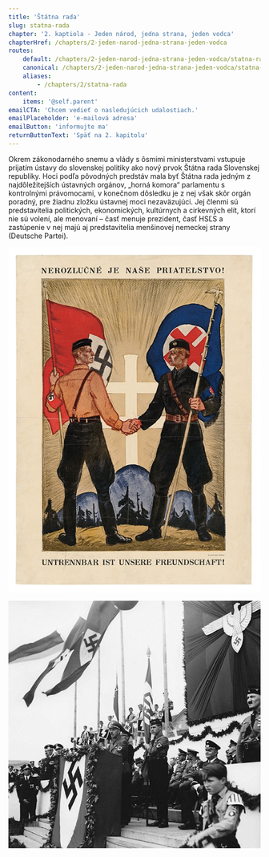 ```yaml
---
title: 'Štátna rada'
slug: statna-rada
chapter: '2. kaptiola - Jeden národ, jedna strana, jeden vodca'
chapterHref: /chapters/2-jeden-narod-jedna-strana-jeden-vodca
routes:
    default: /chapters/2-jeden-narod-jedna-strana-jeden-vodca/statna-rada
    canonical: /chapters/2-jeden-narod-jedna-strana-jeden-vodca/statna-rada
    aliases:
        - /chapters/2/statna-rada
content:
    items: '@self.parent'
emailCTA: 'Chcem vedieť o nasledujúcich udalostiach.'
emailPlaceholder: 'e-mailová adresa'
emailButton: 'informujte ma'
returnButtonText: 'Späť na 2. kapitolu'
---
```


Okrem zákonodarného snemu a vlády s ôsmimi ministerstvami vstupuje prijatím ústavy do slovenskej politiky ako nový prvok Štátna rada Slovenskej republiky. Hoci podľa pôvodných predstáv mala byť Štátna rada jedným z najdôležitejších ústavných orgánov, „horná komora“ parlamentu s kontrolnými právomocami, v konečnom dôsledku je z nej však skôr orgán poradný, pre žiadnu zložku ústavnej moci nezaväzujúci. Jej členmi sú predstavitelia politických, ekonomických, kultúrnych a cirkevných elít, ktorí nie sú volení, ale menovaní – časť menuje prezident, časť HSĽS a zastúpenie v nej majú aj predstavitelia menšinovej nemeckej strany (Deutsche Partei).

[![Andrej Kováčik - Nerozlučné je naše priateľstvo!, 1940 – 1941, Slovenské národné múzeum - Historické múzeum, Bratislava](SVK_TMP.165.jpeg "Andrej Kováčik - Nerozlučné je naše priateľstvo!")](http://www.webumenia.sk/dielo/SVK:TMP.165?collection=83)

[![Neznámy autor - Deň nemeckých frontových vojakov zorganizovaný stranou nemeckej menšiny na Slovensku (Deutsche Partei) - Franz Karmasin pri prejave, 1940, Slovenský národný archív, Bratislava – fond STK](SVK_TMP.204.jpeg "Neznámy autor - Deň nemeckých frontových vojakov zorganizovaný stranou nemeckej menšiny na Slovensku (Deutsche Partei) - Franz Karmasin pri prejave")](http://www.webumenia.sk/dielo/SVK:TMP.204?collection=83)